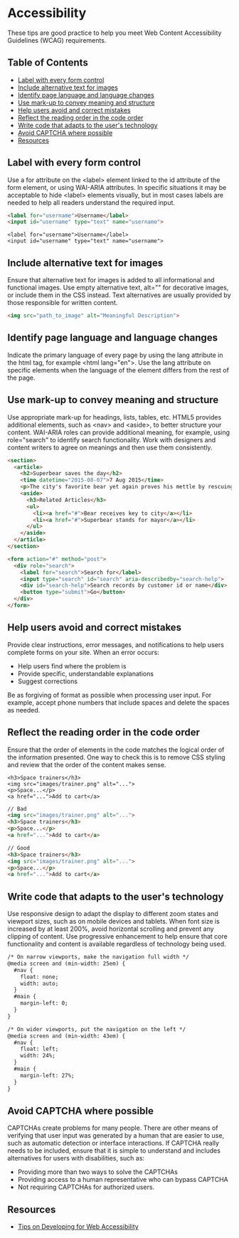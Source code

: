 # Accessibility

These tips are good practice to help you meet Web Content Accessibility Guidelines (WCAG) requirements.

## Table of Contents

* [Label with every form control](#label-form)
* [Include alternative text for images](#alt-text)
* [Identify page language and language changes](#page-lang)
* [Use mark-up to convey meaning and structure](#markup)
* [Help users avoid and correct mistakes](#help-users)
* [Reflect the reading order in the code order](#reading-order)
* [Write code that adapts to the user's technology](#user-technology)
* [Avoid CAPTCHA where possible](#captcha)
* [Resources](#resources)

## Label with every form control

Use a for attribute on the &lt;label&gt; element linked to the id attribute of the form element, or using WAI-ARIA attributes. In specific situations it may be acceptable to hide &lt;label&gt; elements visually, but in most cases labels are needed to help all readers understand the required input.

```html
<label for="username">Username</label>
<input id="username" type="text" name="username">
```

```html_example
<label for="username">Username</label>
<input id="username" type="text" name="username">
```

## Include alternative text for images

Ensure that alternative text for images is added to all informational and functional images. Use empty alternative text, alt="" for decorative images, or include them in the CSS instead. Text alternatives are usually provided by those responsible for written content.

```html
<img src="path_to_image" alt="Meaningful Description">
```

## Identify page language and language changes

Indicate the primary language of every page by using the lang attribute in the html tag, for example &lt;html lang="en"&gt;. Use the lang attribute on specific elements when the language of the element differs from the rest of the page.

## Use mark-up to convey meaning and structure

Use appropriate mark-up for headings, lists, tables, etc. HTML5 provides additional elements, such as &lt;nav&gt; and &lt;aside&gt;, to better structure your content. WAI-ARIA roles can provide additional meaning, for example, using role="search" to identify search functionality. Work with designers and content writers to agree on meanings and then use them consistently.

```html
<section>
  <article>
    <h2>Superbear saves the day</h2>
    <time datetime="2015-08-07">7 Aug 2015</time>
    <p>The city's favorite bear yet again proves his mettle by rescuing a young cat from a tree. Witnesses say that Superbear's efforts were not appreciated by the feline, who inflicted some minor scratch wounds on his rescuer.</p>
    <aside>
      <h3>Related Articles</h3>
      <ul>
        <li><a href="#">Bear receives key to city</a></li>
        <li><a href="#">Superbear stands for mayor</a></li>
      </ul>
    </aside>
  </article>
</section>
```

```html
<form action="#" method="post">
  <div role="search">
    <label for="search">Search for</label>
    <input type="search" id="search" aria-describedby="search-help">
    <div id="search-help">Search records by customer id or name</div>
    <button type="submit">Go</button>
  </div>
</form>
```

## Help users avoid and correct mistakes

Provide clear instructions, error messages, and notifications to help users complete forms on your site. When an error occurs:
* Help users find where the problem is
* Provide specific, understandable explanations
* Suggest corrections

Be as forgiving of format as possible when processing user input. For example, accept phone numbers that include spaces and delete the spaces as needed.

## Reflect the reading order in the code order

Ensure that the order of elements in the code matches the logical order of the information presented. One way to check this is to remove CSS styling and review that the order of the content makes sense.

```html_example
<h3>Space trainers</h3>
<img src="images/trainer.png" alt="...">
<p>Space...</p>
<a href="...">Add to cart</a>
```

```html
// Bad
<img src="images/trainer.png" alt="...">
<h3>Space trainers</h3>
<p>Space...</p>
<a href="...">Add to cart</a>

// Good
<h3>Space trainers</h3>
<img src="images/trainer.png" alt="...">
<p>Space...</p>
<a href="...">Add to cart</a>
```

## Write code that adapts to the user's technology

Use responsive design to adapt the display to different zoom states and viewport sizes, such as on mobile devices and tablets. When font size is increased by at least 200%, avoid horizontal scrolling and prevent any clipping of content. Use progressive enhancement to help ensure that core functionality and content is available regardless of technology being used.

```html
/* On narrow viewports, make the navigation full width */
@media screen and (min-width: 25em) {
  #nav {
    float: none;
    width: auto;
  }
  #main {
    margin-left: 0;
  }
}

/* On wider viewports, put the navigation on the left */
@media screen and (min-width: 43em) {
  #nav {
    float: left;
    width: 24%;
  }
  #main {
    margin-left: 27%;
  }
}
```

## Avoid CAPTCHA where possible

CAPTCHAs create problems for many people. There are other means of verifying that user input was generated by a human that are easier to use, such as automatic detection or interface interactions. If CAPTCHA really needs to be included, ensure that it is simple to understand and includes alternatives for users with disabilities, such as:

* Providing more than two ways to solve the CAPTCHAs
* Providing access to a human representative who can bypass CAPTCHA
* Not requiring CAPTCHAs for authorized users.

## Resources

* [Tips on Developing for Web Accessibility](https://www.w3.org/WAI/gettingstarted/tips/developing.html)

